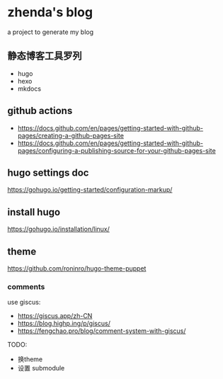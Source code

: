 # zhenda's blog

a project to generate my blog

## 静态博客工具罗列

- hugo
- hexo
- mkdocs

## github actions

- <https://docs.github.com/en/pages/getting-started-with-github-pages/creating-a-github-pages-site>
- <https://docs.github.com/en/pages/getting-started-with-github-pages/configuring-a-publishing-source-for-your-github-pages-site>

## hugo settings doc

https://gohugo.io/getting-started/configuration-markup/

## install hugo

https://gohugo.io/installation/linux/

## theme
https://github.com/roninro/hugo-theme-puppet

### comments

use giscus:
- https://giscus.app/zh-CN
- https://blog.highp.ing/p/giscus/
- https://fengchao.pro/blog/comment-system-with-giscus/

TODO: 

- 换theme
- 设置 submodule
